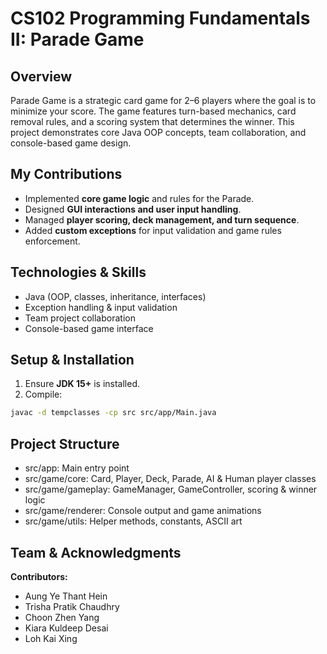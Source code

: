 # CS102 Programming Fundamentals II: Parade Game

## Overview
Parade Game is a strategic card game for 2–6 players where the goal is to minimize your score. The game features turn-based mechanics, card removal rules, and a scoring system that determines the winner. This project demonstrates core Java OOP concepts, team collaboration, and console-based game design.

## My Contributions
- Implemented **core game logic** and rules for the Parade.  
- Designed **GUI interactions and user input handling**.  
- Managed **player scoring, deck management, and turn sequence**.  
- Added **custom exceptions** for input validation and game rules enforcement.  

## Technologies & Skills
- Java (OOP, classes, inheritance, interfaces)  
- Exception handling & input validation  
- Team project collaboration  
- Console-based game interface  

## Setup & Installation
1. Ensure **JDK 15+** is installed.  
2. Compile:
```bash
javac -d tempclasses -cp src src/app/Main.java
```

## Project Structure
- src/app: Main entry point
- src/game/core: Card, Player, Deck, Parade, AI & Human player classes
- src/game/gameplay: GameManager, GameController, scoring & winner logic
- src/game/renderer: Console output and game animations
- src/game/utils: Helper methods, constants, ASCII art

## Team & Acknowledgments
**Contributors:**  
- Aung Ye Thant Hein
- Trisha Pratik Chaudhry
- Choon Zhen Yang  
- Kiara Kuldeep Desai  
- Loh Kai Xing  



